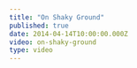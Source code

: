 ```yaml
---
title: "On Shaky Ground"
published: true
date: 2014-04-14T10:00:00.000Z
video: on-shaky-ground
type: video
---
```

